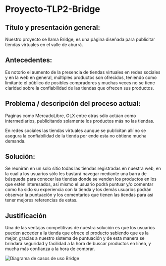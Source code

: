 # Proyecto-TLP2-Bridge

## Título y presentación general:

Nuestro proyecto se llama Bridge, es una página diseñada para publicitar tiendas virtuales en el valle de aburrá.

## Antecedentes:

Es notorio el aumento de la presencia de tiendas virtuales en redes sociales y en la web en general, múltiples productos son ofrecidos, teniendo como limitante el público de posibles compradores y muchas veces no se tiene claridad sobre la confiabilidad de las tiendas que ofrecen sus productos.

## Problema / descripción del proceso actual: 

Paginas como MercadoLibre, OLX entre otras sólo actúan como intermediarios, publicitando solamente los productos más no las tiendas.

En redes sociales las tiendas virtuales aunque se publicitan allí no se asegura la confiabilidad de la tienda por ende esta no obtiene mucha demanda.

## Solución:

Se reunirán en un solo sitio todas las tiendas registradas en nuestra web, en la cual a los usuarios sólo les bastará navegar mediante una barra de búsqueda para conocer las tiendas donde se venden los productos en los que estén interesados, así mismo el usuario podrá puntuar y/o comentar como ha sido su experiencia con la tienda y los demás usuarios podrán observar la puntuación y los comentarios que tienen las tiendas para así tener mejores referencias de estas.

## Justificación

Una de las ventajas competitivas de nuestra solución es que los usuarios pueden acceder a la tienda que ofrece el producto sabiendo que es la mejor, gracias a nuestro sistema de puntuación y de esta manera se brindará seguridad y facilidad a la hora de buscar productos en línea, y mucha más confianza a la hora de comprar.

![Diagrama de casos de uso Bridge](https://user-images.githubusercontent.com/54406380/64739631-3d5bad00-d4b8-11e9-9506-19f1ad446496.jpg)
